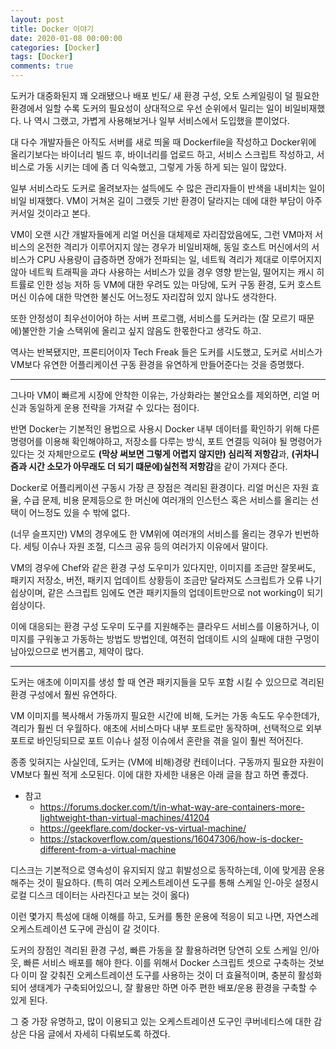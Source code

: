 ```yaml
---
layout: post
title: Docker 이야기
date: 2020-01-08 00:00:00
categories: [Docker]
tags: [Docker]
comments: true
---
```


도커가 대중화된지 꽤 오래됐으나 배포 빈도/ 새 환경 구성, 오토 스케일링이 덜 필요한 환경에서 일할 수록 도커의 필요성이 상대적으로 우선 순위에서 밀리는 일이 비일비재했다.
나 역시 그랬고, 가볍게 사용해보거나 일부 서비스에서 도입했을 뿐이었다.

대 다수 개발자들은 아직도 서버를 새로 띄울 때 Dockerfile을 작성하고 Docker위에 올리기보다는 바이너리 빌드 후, 바이너리를 업로드 하고, 서비스 스크립트 작성하고, 서비스로 가동 시키는 데에 좀 더 익숙했고, 그렇게 가동 하게 되는 일이 많았다.

일부 서비스라도 도커로 올려보자는 설득에도 수 많은 관리자들이 반색을 내비치는 일이 비일 비재했다.
VM이 거쳐온 길이 그랬듯 기반 환경이 달라지는 데에 대한 부담이 아주 커서일 것이라고 본다.

VM이 오랜 시간 개발자들에게 리얼 머신을 대체제로 자리잡았음에도, 그런 VM마저 서비스의 온전한 격리가 이루어지지 않는 경우가 비일비재해, 동일 호스트 머신에서의 서비스가 CPU 사용량이 급증하면 장애가 전파되는 일, 네트웍 격리가 제대로 이루어지지 않아 네트웍 트래픽을 과다 사용하는 서비스가 있을 경우 영향 받는일, 떨어지는 캐시 히트률로 인한 성능 저하 등 VM에 대한 우려도 있는 마당에, 도커 구동 환경, 도커 호스트 머신 이슈에 대한 막연한 불신도 어느정도 자리잡혀 있지 않나도 생각한다.

또한 안정성이 최우선이어야 하는 서버 프로그램, 서비스를 도커라는 (잘 모르기 때문에)불안한 기술 스택위에 올리고 싶지 않음도 한몫한다고 생각도 하고.

역사는 반복됐지만, 프론티어이자 Tech Freak 들은 도커를 시도했고, 도커로 서비스가 VM보다 유연한 어플리케이션 구동 환경을 유연하게 만들어준다는 것을 증명했다.

---

그나마 VM이 빠르게 시장에 안착한 이유는, 가상화라는 불안요소를 제외하면, 리얼 머신과 동일하게 운용 전략을 가져갈 수 있다는 점이다.

반면 Docker는 기본적인 용법으로 사용시 Docker 내부 데이터를 확인하기 위해 다른 명령어를 이용해 확인해야하고, 저장소를 다루는 방식, 포트 연결등 익혀야 될 명령어가 있다는 것 자체만으로도 **(막상 써보면 그렇게 어렵지 않지만) 심리적 저항감**과, **(귀차니즘과 시간 소모가 아무래도 더 되기 떄문에)실천적 저항감**을 같이 가져다 준다.

Docker로 어플리케이션 구동시 가장 큰 장점은 격리된 환경이다. 리얼 머신은 자원 효율, 수급 문제, 비용 문제등으로 한 머신에 여러개의 인스턴스 혹은 서비스를 올리는 선택이 어느정도 있을 수 밖에 없다.

(너무 슬프지만) VM의 경우에도 한 VM위에 여러개의 서비스를 올리는 경우가 빈번하다. 세팅 이슈나 자원 조절, 디스크 공유 등의 여러가지 이유에서 말이다.

VM의 경우에 Chef와 같은 환경 구성 도우미가 있다지만, 이미지를 조금만 잘못써도, 패키지 저장소, 버전, 패키지 업데이트 상황등이 조금만 달라져도 스크립트가 오류 나기 쉽상이며, 같은 스크립트 임에도 연관 패키지들의 업데이트만으로 not working이 되기 쉽상이다.

이에 대응되는 환경 구성 도우미 도구를 지원해주는 클라우드 서비스를 이용하거나, 이미지를 구워놓고 가동하는 방법도 방법인데, 여전히 업데이트 시의 실패에 대한 구멍이 남아있으므로 번거롭고, 제약이 많다.

---

도커는 애초에 이미지를 생성 할 때 연관 패키지들을 모두 포함 시킬 수 있으므로 격리된 환경 구성에서 훨씬 유연하다.

VM 이미지를 복사해서 가동까지 필요한 시간에 비해, 도커는 가동 속도도 우수한데가, 격리가 훨씬 더 우월하다. 애초에 서비스마다 내부 포트로만 동작하며, 선택적으로 외부 포트로 바인딩되므로 포트 이슈나 설정 이슈에서 혼란을 겪을 일이 훨씬 적어진다.

종종 잊혀지는 사실인데, 도커는 (VM에 비해)경량 컨테이너다. 구동까지 필요한 자원이 VM보다 훨씬 적게 소모된다.
이에 대한 자세한 내용은 아래 글을 참고 하면 좋겠다.

* 참고
  * <https://forums.docker.com/t/in-what-way-are-containers-more-lightweight-than-virtual-machines/41204>
  * <https://geekflare.com/docker-vs-virtual-machine/>
  * <https://stackoverflow.com/questions/16047306/how-is-docker-different-from-a-virtual-machine>


디스크는 기본적으로 영속성이 유지되지 않고 휘발성으로 동작하는데, 이에 맞게끔 운용해주는 것이 필요하다. (특히 여러 오케스트레이션 도구를 통해 스케일 인-아웃 설정시 로컬 디스크 데이터는 사라진다고 보는 것이 옳다)

이런 몇가지 특성에 대해 이해를 하고, 도커를 통한 운용에 적응이 되고 나면, 자연스레 오케스트레이션 도구에 관심이 갈 것이다.

도커의 장점인 격리된 환경 구성, 빠른 가동을 잘 활용하려면 당연히 오토 스케일 인/아웃, 빠른 서비스 배포를 해야 한다.
이를 위해서 Docker 스크립트 셋으로 구축하는 것보다 이미 잘 갖춰진 오케스트레이션 도구를 사용하는 것이 더 효율적이며, 충분히 활성화 되어 생태계가 구축되어있으니, 잘 활용만 하면 아주 편한 배포/운용 환경을 구축할 수 있게 된다.

그 중 가장 유명하고, 많이 이용되고 있는 오케스트레이션 도구인 쿠버네티스에 대한 감상은 다음 글에서 자세히 다뤄보도록 하겠다.